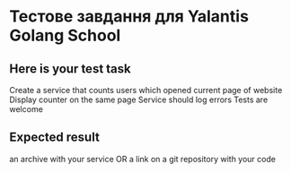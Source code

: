 # Тестове завдання для Yalantis Golang School

## Here is your test task

Сreate a service that counts users which opened current page of website
Display counter on the same page
Service should log errors
Tests are welcome

## Expected result

an archive with your service OR a link on a git repository with your code